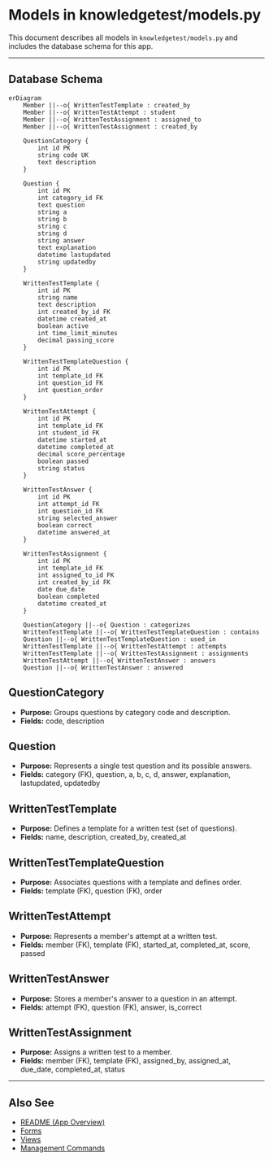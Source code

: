# Models in knowledgetest/models.py

This document describes all models in `knowledgetest/models.py` and includes the database schema for this app.

---

## Database Schema

```mermaid
erDiagram
    Member ||--o{ WrittenTestTemplate : created_by
    Member ||--o{ WrittenTestAttempt : student
    Member ||--o{ WrittenTestAssignment : assigned_to
    Member ||--o{ WrittenTestAssignment : created_by
    
    QuestionCategory {
        int id PK
        string code UK
        text description
    }
    
    Question {
        int id PK
        int category_id FK
        text question
        string a
        string b
        string c
        string d
        string answer
        text explanation
        datetime lastupdated
        string updatedby
    }
    
    WrittenTestTemplate {
        int id PK
        string name
        text description
        int created_by_id FK
        datetime created_at
        boolean active
        int time_limit_minutes
        decimal passing_score
    }
    
    WrittenTestTemplateQuestion {
        int id PK
        int template_id FK
        int question_id FK
        int question_order
    }
    
    WrittenTestAttempt {
        int id PK
        int template_id FK
        int student_id FK
        datetime started_at
        datetime completed_at
        decimal score_percentage
        boolean passed
        string status
    }
    
    WrittenTestAnswer {
        int id PK
        int attempt_id FK
        int question_id FK
        string selected_answer
        boolean correct
        datetime answered_at
    }
    
    WrittenTestAssignment {
        int id PK
        int template_id FK
        int assigned_to_id FK
        int created_by_id FK
        date due_date
        boolean completed
        datetime created_at
    }
    
    QuestionCategory ||--o{ Question : categorizes
    WrittenTestTemplate ||--o{ WrittenTestTemplateQuestion : contains
    Question ||--o{ WrittenTestTemplateQuestion : used_in
    WrittenTestTemplate ||--o{ WrittenTestAttempt : attempts
    WrittenTestTemplate ||--o{ WrittenTestAssignment : assignments
    WrittenTestAttempt ||--o{ WrittenTestAnswer : answers
    Question ||--o{ WrittenTestAnswer : answered
```

## QuestionCategory
- **Purpose:** Groups questions by category code and description.
- **Fields:** code, description

## Question
- **Purpose:** Represents a single test question and its possible answers.
- **Fields:** category (FK), question, a, b, c, d, answer, explanation, lastupdated, updatedby

## WrittenTestTemplate
- **Purpose:** Defines a template for a written test (set of questions).
- **Fields:** name, description, created_by, created_at

## WrittenTestTemplateQuestion
- **Purpose:** Associates questions with a template and defines order.
- **Fields:** template (FK), question (FK), order

## WrittenTestAttempt
- **Purpose:** Represents a member's attempt at a written test.
- **Fields:** member (FK), template (FK), started_at, completed_at, score, passed

## WrittenTestAnswer
- **Purpose:** Stores a member's answer to a question in an attempt.
- **Fields:** attempt (FK), question (FK), answer, is_correct

## WrittenTestAssignment
- **Purpose:** Assigns a written test to a member.
- **Fields:** member (FK), template (FK), assigned_by, assigned_at, due_date, completed_at, status

---

## Also See
- [README (App Overview)](README.md)
- [Forms](forms.md)
- [Views](views.md)
- [Management Commands](management.md)
